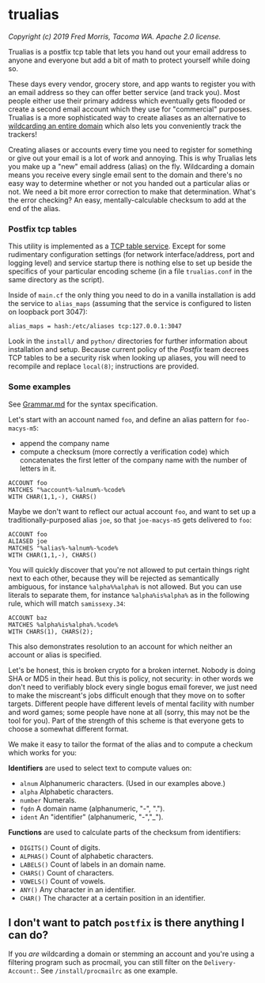 # trualias

_Copyright (c) 2019 Fred Morris, Tacoma WA. Apache 2.0 license._

Trualias is a postfix tcp table that lets you hand out your email address to anyone and everyone but add a bit of math to
protect yourself while doing so.

These days every vendor, grocery store, and app wants to register you with an email address so they can offer better service
(and track you). Most people either use their primary address which eventually gets flooded or create a second email account
which they use for "commercial" purposes. Trualias is a more sophisticated way to create aliases as an alternative to
[wildcarding an entire domain](https://lewman.blog/2019/09/02/why-i-have-over-one-thousand-personal-email-addresses/) which also lets you conveniently track the trackers!

Creating aliases or accounts every time you need to register for something or give out your email is a lot of work and annoying.
This is why Trualias lets you make up a "new" email address (alias) on the fly. Wildcarding a domain means you receive every single email sent to the domain and there's no easy way to determine whether or not you handed out a particular alias or not. We need a bit more error correction to make that determination. What's the error checking? An easy,
mentally-calculable checksum to add at the end of the alias.

### Postfix tcp tables

This utility is implemented as a [TCP table service](http://www.postfix.org/tcp_table.5.html). Except for some rudimentary configuration settings (for network interface/address, port and logging level) and service startup there is nothing else to set up beside the specifics of your particular encoding scheme (in a file `trualias.conf` in the same directory as the script).

Inside of `main.cf` the only thing you need to do in a vanilla installation is add the service to `alias_maps` (assuming that the service is configured to listen on loopback port 3047):

```
alias_maps = hash:/etc/aliases tcp:127.0.0.1:3047
```

Look in the `install/` and `python/` directories for further information about installation and setup. Because current
policy of the _Postfix_ team decrees TCP tables to be a security risk when looking up aliases, you will need to
recompile and replace `local(8)`; instructions are provided.

### Some examples

See [Grammar.md](https://github.com/m3047/trualias/blob/master/Grammar.md) for the syntax specification.

Let's start with an account named `foo`, and define an alias pattern for `foo-macys-m5`:

* append the company name
* compute a checksum (more correctly a verification code) which concatenates the first letter of the company name with the number of letters in it.

```
ACCOUNT foo
MATCHES "%account%-%alnum%-%code%
WITH CHAR(1,1,-), CHARS()
```

Maybe we don't want to reflect our actual account `foo`, and want to set up a traditionally-purposed alias `joe`, so that `joe-macys-m5` gets delivered to `foo`:

```
ACCOUNT foo
ALIASED joe
MATCHES "%alias%-%alnum%-%code%
WITH CHAR(1,1,-), CHARS()
```
You will quickly discover that you're not allowed to put certain things right next to each other, because they
will be rejected as semantically ambiguous, for instance `%alpha%%alpha%` is not allowed. But you can use literals to
separate them, for instance `%alpha%is%alpha%` as in the following rule, which will match `samissexy.34`:

```
ACCOUNT baz
MATCHES %alpha%is%alpha%.%code%
WITH CHARS(1), CHARS(2);
```

This also demonstrates resolution to an account for which neither an account or alias is specified.

Let's be honest, this is broken crypto for a broken internet. Nobody is doing SHA or MD5 in their head. But this is policy, not security: in other words we don't need to verifiably block every single bogus email forever, we just need to make the miscreant's jobs difficult enough that they move on to softer targets. Different people have different levels of mental facility with number and word games; some people have none at all (sorry, this may not be the tool for you). Part of the strength of this scheme is that everyone gets to choose a somewhat different format.

We make it easy to tailor the format of the alias and to compute a checkum which works for you:

**Identifiers** are used to select text to compute values on:

* `alnum` Alphanumeric characters. (Used in our examples above.)
* `alpha` Alphabetic characters.
* `number` Numerals.
* `fqdn` A domain name (alphanumeric, "-", ".").
* `ident` An "identifier" (alphanumeric, "-","_").

**Functions** are used to calculate parts of the checksum from identifiers:

* `DIGITS()` Count of digits.
* `ALPHAS()` Count of alphabetic characters.
* `LABELS()` Count of labels in an domain name.
* `CHARS()` Count of characters.
* `VOWELS()` Count of vowels.
* `ANY()` Any character in an identifier.
* `CHAR()` The character at a certain position in an identifier.

## I don't want to patch `postfix` is there anything I can do?

If you _are_ wildcarding a domain or stemming an account and you're using a filtering program such as procmail,
you can still filter on the `Delivery-Account:`. See `/install/procmailrc` as one example.
